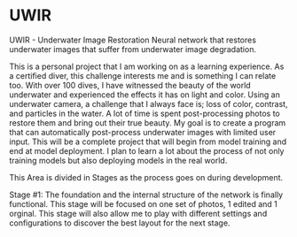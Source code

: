 # UWIR
UWIR - Underwater Image Restoration
Neural network that restores underwater images that suffer from underwater image degradation.

This is a personal project that I am working on as a learning experience. As a certified diver, this challenge interests me and is something I can relate too. With over 100 dives, I have witnessed the beauty of the world underwater and experienced the effects it has on light and color. Using an underwater camera, a challenge that I always face is; loss of color, contrast, and particles in the water. A lot of time is spent post-processing photos to restore them and bring out their true beauty. My goal is to create a program that can automatically post-process underwater images with limited user input. This will be a complete project that will begin from model training and end at model deployment. I plan to learn a lot about the process of not only training models but also deploying models in the real world.

This Area is divided in Stages as the process goes on during development.

Stage #1: The foundation and the internal structure of the network is finally functional. This stage will be focused on one set of photos, 1 edited and 1 orginal. This stage will also allow me to play with different settings and configurations to discover the best layout for the next stage.
